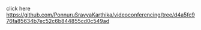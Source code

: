 click here https://github.com/PonnuruSravyaKarthika/videoconferencing/tree/d4a5fc976fa85634b7ec52c6b844855cd0c549ad
